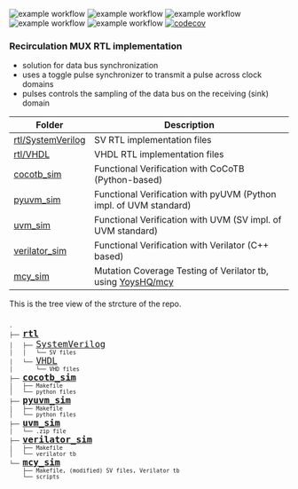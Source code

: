 ![example workflow](https://github.com/npatsiatzis/recirculation_mux/actions/workflows/regression.yml/badge.svg)
![example workflow](https://github.com/npatsiatzis/recirculation_mux/actions/workflows/coverage.yml/badge.svg)
![example workflow](https://github.com/npatsiatzis/recirculation_mux/actions/workflows/regression_pyuvm.yml/badge.svg)
![example workflow](https://github.com/npatsiatzis/recirculation_mux/actions/workflows/coverage_pyuvm.yml/badge.svg)
![example workflow](https://github.com/npatsiatzis/recirculation_mux/actions/workflows/verilator_regression.yml/badge.svg)
[![codecov](https://codecov.io/gh/npatsiatzis/recirculation_mux/graph/badge.svg?token=HWZU4XSEKD)](https://codecov.io/gh/npatsiatzis/recirculation_mux)
### Recirculation MUX RTL implementation

- solution for data bus synchronization
- uses a toggle pulse synchronizer to transmit a pulse across clock domains
- pulses controls the sampling of the data bus on the receiving (sink) domain


| Folder | Description |
| ------ | ------ |
| [rtl/SystemVerilog](https://github.com/npatsiatzis/recirculation_mux/tree/main/rtl/SystemVerilog) | SV RTL implementation files |
| [rtl/VHDL](https://github.com/npatsiatzis/recirculation_mux/tree/main/rtl/VHDL) | VHDL RTL implementation files |
| [cocotb_sim](https://github.com/npatsiatzis/recirculation_mux/tree/main/cocotb_sim) | Functional Verification with CoCoTB (Python-based) |
| [pyuvm_sim](https://github.com/npatsiatzis/recirculation_mux/tree/main/pyuvm_sim) | Functional Verification with pyUVM (Python impl. of UVM standard) |
| [uvm_sim](https://github.com/npatsiatzis/recirculation_mux/tree/main/uvm_sim) | Functional Verification with UVM (SV impl. of UVM standard) |
| [verilator_sim](https://github.com/npatsiatzis/recirculation_mux/tree/main/verilator_sim) | Functional Verification with Verilator (C++ based) |
| [mcy_sim](https://github.com/npatsiatzis/recirculation_mux/tree/main/mcy_sim) | Mutation Coverage Testing of Verilator tb, using  [YoysHQ/mcy](https://github.com/YosysHQ/oss-cad-suite-build)|


This is the tree view of the strcture of the repo.
<pre>
<font size = "2">
.
├── <font size = "4"><b><a href="https://github.com/npatsiatzis/recirculation_mux/tree/main/rtl">rtl</a></b> </font>
│   ├── <font size = "4"><a href="https://github.com/npatsiatzis/recirculation_mux/tree/main/rtl/SystemVerilog">SystemVerilog</a> </font>
│   │   └── SV files
│   └── <font size = "4"><a href="https://github.com/npatsiatzis/recirculation_mux/tree/main/rtl/VHDL">VHDL</a> </font>
│       └── VHD files
├── <font size = "4"><b><a href="https://github.com/npatsiatzis/recirculation_mux/tree/main/cocotb_sim">cocotb_sim</a></b></font>
│   ├── Makefile
│   └── python files
├── <font size = "4"><b><a 
 href="https://github.com/npatsiatzis/recirculation_mux/tree/main/pyuvm_sim">pyuvm_sim</a></b></font>
│   ├── Makefile
│   └── python files
├── <font size = "4"><b><a href="https://github.com/npatsiatzis/recirculation_mux/tree/main/uvm_sim">uvm_sim</a></b></font>
│   └── .zip file
├── <font size = "4"><b><a href="https://github.com/npatsiatzis/recirculation_mux/tree/main/verilator_sim">verilator_sim</a></b></font>
│   ├── Makefile
│   └── verilator tb
└── <font size = "4"><b><a href="https://github.com/npatsiatzis/recirculation_mux/tree/main/mcy_sim">mcy_sim</a></b></font>
    ├── Makefile, (modified) SV files, Verilator tb
    └── scripts
</pre>